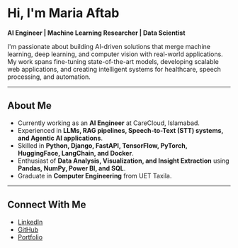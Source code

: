 # Hi, I'm Maria Aftab

**AI Engineer | Machine Learning Researcher | Data Scientist**

I'm passionate about building AI-driven solutions that merge machine learning, deep learning, and computer vision with real-world applications. My work spans fine-tuning state-of-the-art models, developing scalable web applications, and creating intelligent systems for healthcare, speech processing, and automation.

---

## About Me
- Currently working as an **AI Engineer** at CareCloud, Islamabad.  
- Experienced in **LLMs, RAG pipelines, Speech-to-Text (STT) systems, and Agentic AI applications**.  
- Skilled in **Python, Django, FastAPI, TensorFlow, PyTorch, HuggingFace, LangChain, and Docker**.  
- Enthusiast of **Data Analysis, Visualization, and Insight Extraction** using **Pandas, NumPy, Power BI, and SQL**.  
- Graduate in **Computer Engineering** from UET Taxila.  

---

## Connect With Me
- [LinkedIn](https://www.linkedin.com/in/maria-aftab-kiyani/)  
- [GitHub](https://github.com/mariakiyani012)  
- [Portfolio](https://mariakiyani012.github.io/my_portfolio_website/)  
